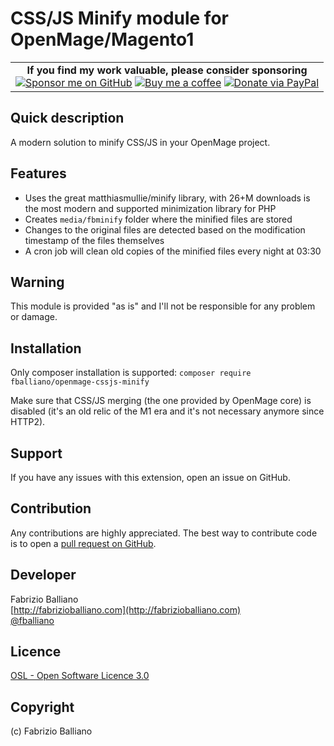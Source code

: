 CSS/JS Minify module for OpenMage/Magento1
=============================

<table><tr><td align=center>
<strong>If you find my work valuable, please consider sponsoring</strong><br />
<a href="https://github.com/sponsors/fballiano" target=_blank title="Sponsor me on GitHub"><img src="https://img.shields.io/badge/sponsor-30363D?style=for-the-badge&logo=GitHub-Sponsors&logoColor=#white" alt="Sponsor me on GitHub" /></a>
<a href="https://www.buymeacoffee.com/fballiano" target=_blank title="Buy me a coffee"><img src="https://img.shields.io/badge/Buy_Me_A_Coffee-FFDD00?style=for-the-badge&logo=buy-me-a-coffee&logoColor=black" alt="Buy me a coffee" /></a>
<a href="https://www.paypal.com/paypalme/fabrizioballiano" target=_blank title="Donate via PayPal"><img src="https://img.shields.io/badge/PayPal-00457C?style=for-the-badge&logo=paypal&logoColor=white" alt="Donate via PayPal" /></a>
</td></tr></table>

Quick description
---------

A modern solution to minify CSS/JS in your OpenMage project.

Features
---------

- Uses the great matthiasmullie/minify library, with 26+M downloads is the most
  modern and supported minimization library for PHP
- Creates `media/fbminify` folder where the minified files are stored
- Changes to the original files are detected based on the modification timestamp
  of the files themselves
- A cron job will clean old copies of the minified files every night at 03:30

Warning
---------

This module is provided "as is" and I'll not be responsible for any problem or damage.

Installation
------------

Only composer installation is supported:
`composer require fballiano/openmage-cssjs-minify`

Make sure that CSS/JS merging (the one provided by OpenMage core) is disabled
(it's an old relic of the M1 era and it's not necessary anymore since HTTP2).

Support
-------
If you have any issues with this extension, open an issue on GitHub.

Contribution
------------
Any contributions are highly appreciated. The best way to contribute code is to open a
[pull request on GitHub](https://help.github.com/articles/using-pull-requests).

Developer
---------
Fabrizio Balliano  
[http://fabrizioballiano.com](http://fabrizioballiano.com)  
[@fballiano](https://twitter.com/fballiano)

Licence
-------
[OSL - Open Software Licence 3.0](https://opensource.org/license/osl-3)

Copyright
---------
(c) Fabrizio Balliano